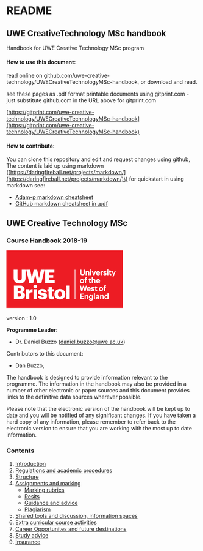 # README

## UWE CreativeTechnology MSc handbook

Handbook for UWE Creative Technology MSc program

#### How to use this document:

read online on github.com/uwe-creative-technology/UWECreativeTechnologyMSc-handbook, or download and read.

see these pages as .pdf format printable documents using gitprint.com - just substitute github.com in the URL above for gitprint.com

[https://gitprint.com/uwe-creative-technology/UWECreativeTechnologyMSc-handbook](https://gitprint.com/uwe-creative-technology/UWECreativeTechnologyMSc-handbook)

#### How to contribute:

You can clone this repository and edit and request changes using github, The content is laid up using markdown \([https://daringfireball.net/projects/markdown/](https://daringfireball.net/projects/markdown/)\) for quickstart in using markdown see:

* [Adam-p markdown cheatsheet](https://github.com/adam-p/markdown-here/wiki/Markdown-Cheatsheet)
* [GitHub markdown cheatsheet in .pdf](https://guides.github.com/pdfs/markdown-cheatsheet-online.pdf)

## UWE Creative Technology MSc

### Course Handbook 2018-19

![UWE Bristol Logo](.gitbook/assets/uwe_bristol_logo.svg)

version : 1.0

**Programme Leader:**

* Dr. Daniel Buzzo \(daniel.buzzo@uwe.ac.uk\)

Contributors to this document:

* Dan Buzzo,

The handbook is designed to provide information relevant to the programme. The information in the handbook may also be provided in a number of other electronic or paper sources and this document provides links to the definitive data sources wherever possible.

Please note that the electronic version of the handbook will be kept up to date and you will be notified of any significant changes. If you have taken a hard copy of any information, please remember to refer back to the electronic version to ensure that you are working with the most up to date information.

### Contents

1. [Introduction](introduction.md)
2. [Regulations and academic procedures](regulations.md)
3. [Structure](structure.md)
4. [Assignments and marking](assignments.md)
   * [Marking rubrics](assignments.md#marking-rubrics)
   * [Resits](assignments.md#resits)
   * [Guidance and advice](assignments.md#guidance-and-advice)
   * [Plagiarism](assignments.md#plagiarism)
5. [Shared tools and discussion, information spaces](shared-resources.md)
6. [Extra curricular course activities](extra-curricular.md)
7. [Career Opportunites and future destinations](careers.md)
8. [Study advice](study-advice.md)
9. [Insurance](insurance.md)

